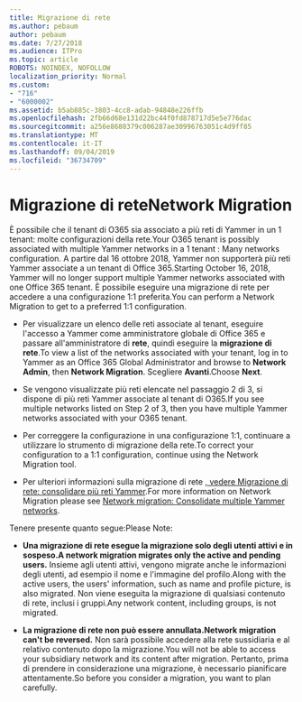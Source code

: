```yaml
---
title: Migrazione di rete
ms.author: pebaum
author: pebaum
ms.date: 7/27/2018
ms.audience: ITPro
ms.topic: article
ROBOTS: NOINDEX, NOFOLLOW
localization_priority: Normal
ms.custom:
- "716"
- "6000002"
ms.assetid: b5ab885c-3803-4cc8-adab-94848e226ffb
ms.openlocfilehash: 2fb66d68e131d22bc44f0fd878717d5e5e776dac
ms.sourcegitcommit: a256e8680379c006287ae30996763051c4d9ff85
ms.translationtype: MT
ms.contentlocale: it-IT
ms.lasthandoff: 09/04/2019
ms.locfileid: "36734709"
---
```

# <a name="network-migration"></a><span data-ttu-id="7f7da-102">Migrazione di rete</span><span class="sxs-lookup"><span data-stu-id="7f7da-102">Network Migration</span></span>

<span data-ttu-id="7f7da-103">È possibile che il tenant di O365 sia associato a più reti di Yammer in un 1 tenant: molte configurazioni della rete.</span><span class="sxs-lookup"><span data-stu-id="7f7da-103">Your O365 tenant is possibly associated with multiple Yammer networks in a 1 tenant : Many networks configuration.</span></span> <span data-ttu-id="7f7da-104">A partire dal 16 ottobre 2018, Yammer non supporterà più reti Yammer associate a un tenant di Office 365.</span><span class="sxs-lookup"><span data-stu-id="7f7da-104">Starting October 16, 2018, Yammer will no longer support multiple Yammer networks associated with one Office 365 tenant.</span></span> <span data-ttu-id="7f7da-105">È possibile eseguire una migrazione di rete per accedere a una configurazione 1:1 preferita.</span><span class="sxs-lookup"><span data-stu-id="7f7da-105">You can perform a Network Migration to get to a preferred 1:1 configuration.</span></span>
  
- <span data-ttu-id="7f7da-106">Per visualizzare un elenco delle reti associate al tenant, eseguire l'accesso a Yammer come amministratore globale di Office 365 e passare all'amministratore di **rete**, quindi eseguire la **migrazione di rete**.</span><span class="sxs-lookup"><span data-stu-id="7f7da-106">To view a list of the networks associated with your tenant, log in to Yammer as an Office 365 Global Administrator and browse to **Network Admin**, then **Network Migration**.</span></span> <span data-ttu-id="7f7da-107">Scegliere **Avanti**.</span><span class="sxs-lookup"><span data-stu-id="7f7da-107">Choose **Next**.</span></span>

- <span data-ttu-id="7f7da-108">Se vengono visualizzate più reti elencate nel passaggio 2 di 3, si dispone di più reti Yammer associate al tenant di O365.</span><span class="sxs-lookup"><span data-stu-id="7f7da-108">If you see multiple networks listed on Step 2 of 3, then you have multiple Yammer networks associated with your O365 tenant.</span></span>

- <span data-ttu-id="7f7da-109">Per correggere la configurazione in una configurazione 1:1, continuare a utilizzare lo strumento di migrazione della rete.</span><span class="sxs-lookup"><span data-stu-id="7f7da-109">To correct your configuration to a 1:1 configuration, continue using the Network Migration tool.</span></span>

- <span data-ttu-id="7f7da-110">Per ulteriori informazioni sulla migrazione di rete [, vedere Migrazione di rete: consolidare più reti Yammer](https://docs.microsoft.com/yammer/configure-your-yammer-network/consolidate-multiple-yammer-networks).</span><span class="sxs-lookup"><span data-stu-id="7f7da-110">For more information on Network Migration please see [Network migration: Consolidate multiple Yammer networks](https://docs.microsoft.com/yammer/configure-your-yammer-network/consolidate-multiple-yammer-networks).</span></span>

<span data-ttu-id="7f7da-111">Tenere presente quanto segue:</span><span class="sxs-lookup"><span data-stu-id="7f7da-111">Please Note:</span></span>
  
- <span data-ttu-id="7f7da-112">**Una migrazione di rete esegue la migrazione solo degli utenti attivi e in sospeso.**</span><span class="sxs-lookup"><span data-stu-id="7f7da-112">**A network migration migrates only the active and pending users.**</span></span> <span data-ttu-id="7f7da-113">Insieme agli utenti attivi, vengono migrate anche le informazioni degli utenti, ad esempio il nome e l'immagine del profilo.</span><span class="sxs-lookup"><span data-stu-id="7f7da-113">Along with the active users, the users' information, such as name and profile picture, is also migrated.</span></span> <span data-ttu-id="7f7da-114">Non viene eseguita la migrazione di qualsiasi contenuto di rete, inclusi i gruppi.</span><span class="sxs-lookup"><span data-stu-id="7f7da-114">Any network content, including groups, is not migrated.</span></span>

- <span data-ttu-id="7f7da-115">**La migrazione di rete non può essere annullata.**</span><span class="sxs-lookup"><span data-stu-id="7f7da-115">**Network migration can't be reversed.**</span></span> <span data-ttu-id="7f7da-116">Non sarà possibile accedere alla rete sussidiaria e al relativo contenuto dopo la migrazione.</span><span class="sxs-lookup"><span data-stu-id="7f7da-116">You will not be able to access your subsidiary network and its content after migration.</span></span> <span data-ttu-id="7f7da-117">Pertanto, prima di prendere in considerazione una migrazione, è necessario pianificare attentamente.</span><span class="sxs-lookup"><span data-stu-id="7f7da-117">So before you consider a migration, you want to plan carefully.</span></span>

